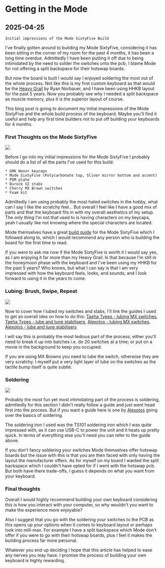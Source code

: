 # Getting in the Mode

## 2025-04-25

```
Initial impressions of the Mode SixtyFive Build
```

I've finally gotten around to building my Mode SixtyFive, considering it has been
sitting in the corner of my room for the past 4 months, it has been a long time
overdue.
Admittedly I have been putting it off due to being intimidated by the need
to solder the switches onto the pcb, I blame Mode for not offering a split
backspace for their hotswap boards.

But now the board is built I would say I enjoyed soldering the most out of
the whole process.
Not like this is my first custom keyboard as that would be the
[Heavy Grail](https://www.norbauer.co/products/the-heavy-grail-hhkb-housing)
by Ryan Norbauer, and I have been using HHKB layout for the past 5 years.
Now you probably see why I needed a split backspace as muscle memory, plus
it is the superior layout of course.

This blog post is going to document my initial impressions of the Mode
SixtyFive and the whole build process of the keyboard.
Maybe you'll find it useful and help any first time builders not to put off
building your keyboards for 4 months.

### First Thoughts on the Mode SixtyFive

![](/images/blog/gettingInTheMode/mode65.webp)

Before I go into my initial impressions for the Mode SixtyFive I probably
should do a list of all the parts I've used for this build:

```
* GMK Honor keycaps
* Mode SixtyFive (Polycarbonate top, Sliver mirror bottom and accent)
* POM plate
* Durock V2 stabs
* Cherry MX Brown switches
* Foam kit
```

Admittedly I am using probably the most hated switches in the hobby, what can I
say I like the scratchy feel...
But overall I feel like I have a good mix of parts and that the keyboard fits
in with my overall aesthetics of my setup.
The only thing I'm not that used to is having characters on my keycaps, yeah
I usually like not knowing where the special characters are located.

Mode themselves have a great
[build guide](https://modedesigns.com/pages/sixtyfive-guide-2024?srsltid=AfmBOopTvZ-tK49Yv-mJJO4Vo-RWUaMuWEdenz-qaHNdo2nZ3aV026Re)
for the Mode SixtyFive which I followed along to,
which I would recommend any person who is building the board for the first time
to read.

If you were to ask me now if the Mode SixtyFive is worth it I would say yes,
as I am enjoying it far more than my Heavy Grail.
Is that because I'm still in the honeymoon phase with the keyboard and I've
been using my HHKB for the past 5 years?
Who knows, but what I can say is that I am very impressed with how the keyboard
feels, looks, and sounds; and I look forward to using it in the years to come.

### Lubing: Brush, Swipe, Repeat

![](/images/blog/gettingInTheMode/lubing.webp)

Now to cover how I lubed my switches and stabs, I'll link the guides
I used to get an overall idea on how to do this:
[Taeha Types - lubing MX switches](https://www.youtube.com/watch?v=44Wv4OGdmu4),
[Taeha Types - lube and tune stabilisers](https://www.youtube.com/watch?v=usNx1_d0HbQ&t),
[Alexotos - lubing MX switches](https://www.youtube.com/watch?v=88tnUYbxaIs),
[Alexotos - lube and tune stabilisers](https://www.youtube.com/watch?v=vxHb6CJc9V8)

I will say this is probably the most tedious part of the process, either you'll
need to break it up into batches i.e. do 20 switches at a time;
or put on a movie in the background to keep you occupied.

If you are using MX Browns you need to lube the switch, otherwise they are very
scratchy.
I myself put a very light layer of lube on the switches as the tactile bump
itself is quite subtle.

### Soldering

![](/images/blog/gettingInTheMode/soldering.webp)

Probably the most fun yet most intimidating part of the process is soldering,
admittedly for this section I didn't really follow a guide and
just went head first into the process.
But if you want a guide here is one by
[Alexotos](https://www.alexotos.com/how-to-solder-a-keyboard-the-basics/)
going over the basics of soldering.

The soldering iron I used was the TS101 soldering iron which I was quite
impressed with, as it can use USB-C to power the unit and it heats up
pretty quick.
In terms of everything else you'll need you can refer to the guide above.

If you don't fancy soldering your switches Mode themselves offer hotswap boards
but the issue with this is that you are then faced with only having the layout
the manufacturer offers.
As for myself on my board I wanted the split backspace which I couldn't have
opted for if I went with the hotswap pcb.
But both have there trade-offs, I guess it depends on what you want from your
keyboard.

### Final thoughts

Overall I would highly recommend building your own keyboard considering this is
how you interact with your computer, so why wouldn't you want to make the
experience more enjoyable?

Also I suggest that you go with the soldering your switches to the PCB as
this opens up your options when it comes to keyboard layout or perhaps look into
mill-max.
For example I have a split backspace which Mode don't offer if you were to go
with their hotswap boards, plus I feel it makes the building process far more
personal.

Whatever you end up deciding I hope that this article has helped to ease any
nerves you may have.
I promise the process of building your own keyboard is highly rewarding.
